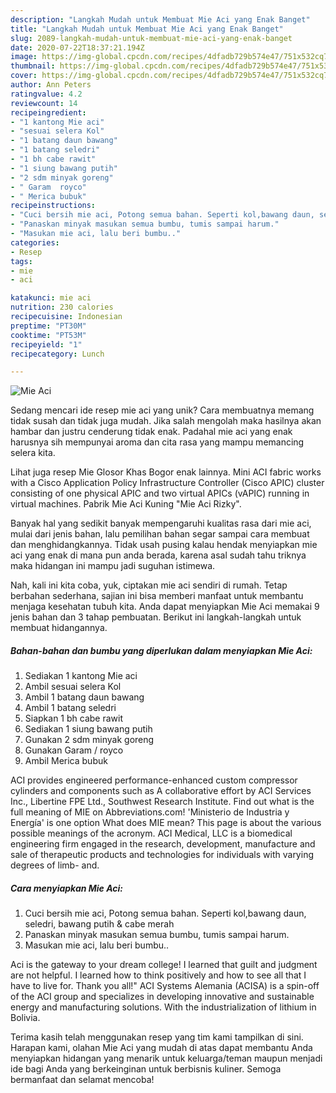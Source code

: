 ```yaml
---
description: "Langkah Mudah untuk Membuat Mie Aci yang Enak Banget"
title: "Langkah Mudah untuk Membuat Mie Aci yang Enak Banget"
slug: 2089-langkah-mudah-untuk-membuat-mie-aci-yang-enak-banget
date: 2020-07-22T18:37:21.194Z
image: https://img-global.cpcdn.com/recipes/4dfadb729b574e47/751x532cq70/mie-aci-foto-resep-utama.jpg
thumbnail: https://img-global.cpcdn.com/recipes/4dfadb729b574e47/751x532cq70/mie-aci-foto-resep-utama.jpg
cover: https://img-global.cpcdn.com/recipes/4dfadb729b574e47/751x532cq70/mie-aci-foto-resep-utama.jpg
author: Ann Peters
ratingvalue: 4.2
reviewcount: 14
recipeingredient:
- "1 kantong Mie aci"
- "sesuai selera Kol"
- "1 batang daun bawang"
- "1 batang seledri"
- "1 bh cabe rawit"
- "1 siung bawang putih"
- "2 sdm minyak goreng"
- " Garam  royco"
- " Merica bubuk"
recipeinstructions:
- "Cuci bersih mie aci, Potong semua bahan. Seperti kol,bawang daun, seledri, bawang putih &amp; cabe merah"
- "Panaskan minyak masukan semua bumbu, tumis sampai harum."
- "Masukan mie aci, lalu beri bumbu.."
categories:
- Resep
tags:
- mie
- aci

katakunci: mie aci 
nutrition: 230 calories
recipecuisine: Indonesian
preptime: "PT30M"
cooktime: "PT53M"
recipeyield: "1"
recipecategory: Lunch

---
```



![Mie Aci](https://img-global.cpcdn.com/recipes/4dfadb729b574e47/751x532cq70/mie-aci-foto-resep-utama.jpg)

Sedang mencari ide resep mie aci yang unik? Cara membuatnya memang tidak susah dan tidak juga mudah. Jika salah mengolah maka hasilnya akan hambar dan justru cenderung tidak enak. Padahal mie aci yang enak harusnya sih mempunyai aroma dan cita rasa yang mampu memancing selera kita.

Lihat juga resep Mie Glosor Khas Bogor enak lainnya. Mini ACI fabric works with a Cisco Application Policy Infrastructure Controller (Cisco APIC) cluster consisting of one physical APIC and two virtual APICs (vAPIC) running in virtual machines. Pabrik Mie Aci Kuning &#34;Mie Aci Rizky&#34;.

Banyak hal yang sedikit banyak mempengaruhi kualitas rasa dari mie aci, mulai dari jenis bahan, lalu pemilihan bahan segar sampai cara membuat dan menghidangkannya. Tidak usah pusing kalau hendak menyiapkan mie aci yang enak di mana pun anda berada, karena asal sudah tahu triknya maka hidangan ini mampu jadi suguhan istimewa.


Nah, kali ini kita coba, yuk, ciptakan mie aci sendiri di rumah. Tetap berbahan sederhana, sajian ini bisa memberi manfaat untuk membantu menjaga kesehatan tubuh kita. Anda dapat menyiapkan Mie Aci memakai 9 jenis bahan dan 3 tahap pembuatan. Berikut ini langkah-langkah untuk membuat hidangannya.

<!--inarticleads1-->

##### Bahan-bahan dan bumbu yang diperlukan dalam menyiapkan Mie Aci:

1. Sediakan 1 kantong Mie aci
1. Ambil sesuai selera Kol
1. Ambil 1 batang daun bawang
1. Ambil 1 batang seledri
1. Siapkan 1 bh cabe rawit
1. Sediakan 1 siung bawang putih
1. Gunakan 2 sdm minyak goreng
1. Gunakan  Garam / royco
1. Ambil  Merica bubuk


ACI provides engineered performance-enhanced custom compressor cylinders and components such as A collaborative effort by ACI Services Inc., Libertine FPE Ltd., Southwest Research Institute. Find out what is the full meaning of MIE on Abbreviations.com! &#39;Ministerio de Industria y Energía&#39; is one option What does MIE mean? This page is about the various possible meanings of the acronym. ACI Medical, LLC is a biomedical engineering firm engaged in the research, development, manufacture and sale of therapeutic products and technologies for individuals with varying degrees of limb- and. 

<!--inarticleads2-->

##### Cara menyiapkan Mie Aci:

1. Cuci bersih mie aci, Potong semua bahan. Seperti kol,bawang daun, seledri, bawang putih &amp; cabe merah
1. Panaskan minyak masukan semua bumbu, tumis sampai harum.
1. Masukan mie aci, lalu beri bumbu..


Aci is the gateway to your dream college! I learned that guilt and judgment are not helpful. I learned how to think positively and how to see all that I have to live for. Thank you all!&#34; ACI Systems Alemania (ACISA) is a spin-off of the ACI group and specializes in developing innovative and sustainable energy and manufacturing solutions. With the industrialization of lithium in Bolivia. 

Terima kasih telah menggunakan resep yang tim kami tampilkan di sini. Harapan kami, olahan Mie Aci yang mudah di atas dapat membantu Anda menyiapkan hidangan yang menarik untuk keluarga/teman maupun menjadi ide bagi Anda yang berkeinginan untuk berbisnis kuliner. Semoga bermanfaat dan selamat mencoba!
